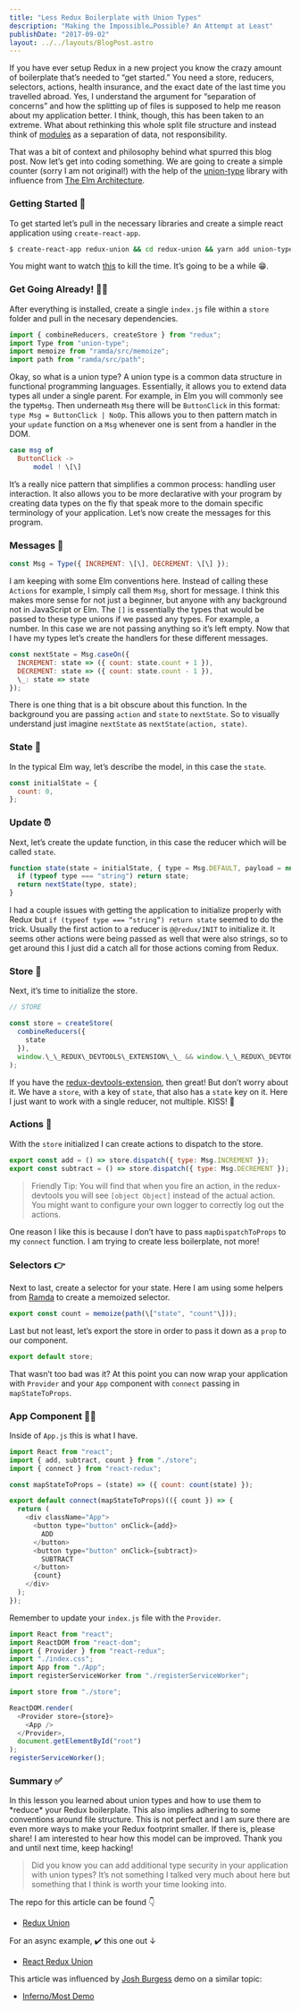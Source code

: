 ```yaml
---
title: "Less Redux Boilerplate with Union Types"
description: "Making the Impossible…Possible? An Attempt at Least"
publishDate: "2017-09-02"
layout: ../../layouts/BlogPost.astro
---
```


If you have ever setup Redux in a new project you know the crazy amount of boilerplate that’s needed to “get started.” You need a store, reducers, selectors, actions, health insurance, and the exact date of the last time you travelled abroad. Yes, I understand the argument for “separation of concerns” and how the splitting up of files is supposed to help me reason about my application better. I think, though, this has been taken to an extreme. What about rethinking this whole split file structure and instead think of [modules](https://www.youtube.com/watch?v=XpDsk374LDE&t=1385s) as a separation of data, not responsibility.

That was a bit of context and philosophy behind what spurred this blog post. Now let’s get into coding something. We are going to create a simple counter (sorry I am not original!) with the help of the [union-type](https://github.com/paldepind/union-type) library with influence from [The Elm Architecture](https://guide.elm-lang.org/architecture/).

### Getting Started 🚀

To get started let’s pull in the necessary libraries and create a simple react application using `create-react-app`.

```bash
$ create-react-app redux-union && cd redux-union && yarn add union-type redux react-redux ramda && yarn start
```

You might want to watch [this](https://www.youtube.com/watch?v=WyMpZTba5Tc&t=213s) to kill the time. It’s going to be a while 😁.

### Get Going Already! 🏃🏻

After everything is installed, create a single `index.js` file within a `store` folder and pull in the necesary dependencies.

```javascript
import { combineReducers, createStore } from "redux";
import Type from "union-type";
import memoize from "ramda/src/memoize";
import path from "ramda/src/path";
```

Okay, so what is a union type? A union type is a common data structure in functional programming languages. Essentially, it allows you to extend data types all under a single parent. For example, in Elm you will commonly see the type`Msg`. Then underneath `Msg` there will be `ButtonClick` in this format: `type Msg = ButtonClick | NoOp`. This allows you to then pattern match in your `update` function on a `Msg` whenever one is sent from a handler in the DOM.

```elm
case msg of
  ButtonClick ->
      model ! \[\]
```

It’s a really nice pattern that simplifies a common process: handling user interaction. It also allows you to be more declarative with your program by creating data types on the fly that speak more to the domain specific terminology of your application. Let’s now create the messages for this program.

### Messages 💬

```javascript
const Msg = Type({ INCREMENT: \[\], DECREMENT: \[\] });
```

I am keeping with some Elm conventions here. Instead of calling these `Actions` for example, I simply call them `Msg`, short for message. I think this makes more sense for not just a beginner, but anyone with any background not in JavaScript or Elm. The `[]` is essentially the types that would be passed to these type unions if we passed any types. For example, a number. In this case we are not passing anything so it’s left empty. Now that I have my types let’s create the handlers for these different messages.

```javascript
const nextState = Msg.caseOn({
  INCREMENT: state => ({ count: state.count + 1 }),
  DECREMENT: state => ({ count: state.count - 1 }),
  \_: state => state
});
```

There is one thing that is a bit obscure about this function. In the background you are passing `action` and `state` to `nextState`. So to visually understand just imagine `nextState` as `nextState(action, state)`.

### State 📱

In the typical Elm way, let’s describe the model, in this case the `state`.

```javascript
const initialState = {
  count: 0,
};
```

### Update ⏰

Next, let’s create the update function, in this case the reducer which will be called `state`.

```javascript
function state(state = initialState, { type = Msg.DEFAULT, payload = null }) {
  if (typeof type === "string") return state;
  return nextState(type, state);
}
```

I had a couple issues with getting the application to initialize properly with Redux but `if (typeof type === “string”) return state` seemed to do the trick. Usually the first action to a reducer is `@@redux/INIT` to initialize it. It seems other actions were being passed as well that were also strings, so to get around this I just did a catch all for those actions coming from Redux.

### Store 🏪

Next, it’s time to initialize the store.

```javascript
// STORE

const store = createStore(
  combineReducers({
    state
  }),
  window.\_\_REDUX\_DEVTOOLS\_EXTENSION\_\_ && window.\_\_REDUX\_DEVTOOLS\_EXTENSION\_\_()
);
```

If you have the [redux-devtools-extension](https://github.com/zalmoxisus/redux-devtools-extension), then great! But don’t worry about it. We have a `store`, with a key of `state`, that also has a `state` key on it. Here I just want to work with a single reducer, not multiple. KISS! 💋

### Actions 🤹‍

With the `store` initialized I can create actions to dispatch to the store.

```javascript
export const add = () => store.dispatch({ type: Msg.INCREMENT });
export const subtract = () => store.dispatch({ type: Msg.DECREMENT });
```

> Friendly Tip: You will find that when you fire an action, in the redux-devtools you will see `[object Object]` instead of the actual action. You might want to configure your own logger to correctly log out the actions.

One reason I like this is because I don’t have to pass `mapDispatchToProps` to my `connect` function. I am trying to create less boilerplate, not more!

### Selectors 👉

Next to last, create a selector for your state. Here I am using some helpers from [Ramda](http://ramdajs.com/docs/) to create a memoized selector.

```javascript
export const count = memoize(path(\["state", "count"\]));
```

Last but not least, let’s export the store in order to pass it down as a `prop` to our component.

```javascript
export default store;
```

That wasn’t too bad was it? At this point you can now wrap your application with `Provider` and your `App` component with `connect` passing in `mapStateToProps`.

### App Component 👩‍💻

Inside of `App.js` this is what I have.

```javascript
import React from "react";
import { add, subtract, count } from "./store";
import { connect } from "react-redux";

const mapStateToProps = (state) => ({ count: count(state) });

export default connect(mapStateToProps)(({ count }) => {
  return (
    <div className="App">
      <button type="button" onClick={add}>
        ADD
      </button>
      <button type="button" onClick={subtract}>
        SUBTRACT
      </button>
      {count}
    </div>
  );
});
```

Remember to update your `index.js` file with the `Provider`.

```javascript
import React from "react";
import ReactDOM from "react-dom";
import { Provider } from "react-redux";
import "./index.css";
import App from "./App";
import registerServiceWorker from "./registerServiceWorker";

import store from "./store";

ReactDOM.render(
  <Provider store={store}>
    <App />
  </Provider>,
  document.getElementById("root")
);
registerServiceWorker();
```

### Summary ✅

In this lesson you learned about union types and how to use them to \*reduce\* your Redux boilerplate. This also implies adhering to some conventions around file structure. This is not perfect and I am sure there are even more ways to make your Redux footprint smaller. If there is, please share! I am interested to hear how this model can be improved. Thank you and until next time, keep hacking!

> Did you know you can add additional type security in your application with union types? It’s not something I talked very much about here but something that I think is worth your time looking into.

The repo for this article can be found 👇

- [Redux Union](https://github.com/arecvlohe/redux-union)

For an async example, ✔️ this one out ↓

- [React Redux Union](https://github.com/arecvlohe/react-redux-union)

This article was influenced by [Josh Burgess](https://medium.com/u/1e1c827af4c4) demo on a similar topic:

- [Inferno/Most Demo](https://github.com/joshburgess/inferno-most-fp-demo)
